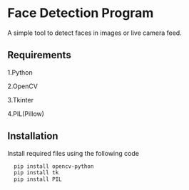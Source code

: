 
# Face Detection Program

A simple tool to detect faces in images or live camera feed.


## Requirements

1.Python

2.OpenCV

3.Tkinter

4.PIL(Pillow)
## Installation 

Install required files using the following code


```bash
  pip install opencv-python
  pip install tk
  pip install PIL
  
```
    